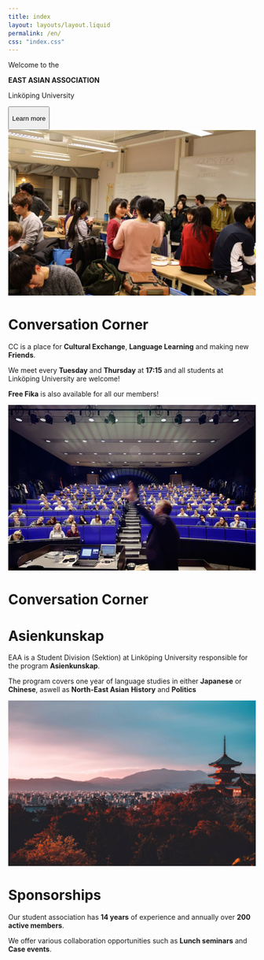 ```yaml
---
title: index
layout: layouts/layout.liquid
permalink: /en/
css: "index.css" 
---
```


<main class="frontpage">
  <div id="banner" class="banner">
    <div class="banner-background"></div>
    <div class="banner-text centered">
      <p id="top">Welcome to the
      </p>
      <p id="middle">
        <strong>EAST ASIAN ASSOCIATION</strong>
      </p>
      <p id="bottom">
        Linköping University
      </p>
      <button class="banner-button fadeOnHover" onClick=scrollToContent()>
        <p>Learn more</p>
      </button>
    </div>
  </div>
  <div id="learn-more" class="summary">
    <div class="panel">
      <div class="panel-container">
        <div class="panel-image">
          <img src="/img/cc-fika.jpg" alt="cc-fika">
        </div>
        <div class="panel-spacer"></div>
        <div class="panel-text">
          <h1 class="red">Conversation Corner</h1>
          <p>CC is a place for
            <strong>Cultural Exchange</strong>,
            <strong>Language Learning</strong>
            and making new
            <strong>Friends</strong>.
          </p>
          <p> We meet every
            <strong>Tuesday</strong>
            and
            <strong>Thursday</strong>
            at
            <strong>17:15</strong>
            and all students at Linköping University are welcome!
          </p>
          <p>
            <strong>Free Fika</strong>
            is also available for all our members!</p>
        </div>
      </div>
    </div>
    <div class="panel reversed">
      <div class="panel-container">
        <div class="panel-image">
          <img src="/img/asienkunskap.jpg" alt="asienkunskap">
        </div>
        <div class="panel-spacer"></div>
        <div class="panel-text">
          <h1 class="red">Conversation Corner</h1>
          <h1>Asienkunskap</h1>
          <p>EAA is a Student Division (Sektion) at Linköping University responsible for the program
            <strong>Asienkunskap</strong>.</p>
          <p>The program covers one year of language studies in either
            <strong>Japanese</strong>
            or
            <strong>Chinese</strong>, aswell as
            <strong>North-East Asian</strong>
            <strong>History</strong>
            and
            <strong>Politics</strong>
          </p>
        </div>
      </div>
    </div>
    <div class="panel">
      <div class="panel-container">
        <div class="panel-image">
          <img src="/img/sponsor.jpg" alt="sponsor">
        </div>
        <div class="panel-spacer"></div>
        <div class="panel-text">
          <h1 class="red">Sponsorships</h1>
          <p>Our student association has
            <strong>14 years</strong>
            of experience and annually over
            <strong>200 active members</strong>.</p>
          <p>We offer various collaboration opportunities such as
            <strong>Lunch seminars</strong>
            and
            <strong>Case events</strong>.</p>
        </div>
      </div>
    </div>
  </div>
</main>

<script>
  function scrollToContent() {
    const element = document.getElementById("banner");
    scroll({
      top: element.scrollHeight,
      behavior: "smooth",
    });
  }
</script>